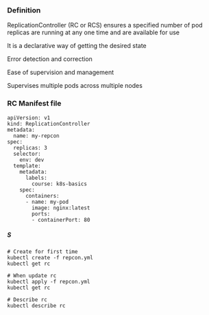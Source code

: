 ### Definition

ReplicationController (RC or RCS) ensures a specified number of pod replicas are running at any one time and are available for use

It is a declarative way of getting the desired state

Error detection and correction

Ease of supervision and management

Supervises multiple pods across multiple nodes

### RC Manifest file

```
apiVersion: v1
kind: ReplicationController
metadata:
  name: my-repcon
spec:
  replicas: 3
  selector:
    env: dev
  template:
    metadata:
      labels:
        course: k8s-basics
    spec:
      containers:
      - name: my-pod
        image: nginx:latest
        ports:
        - containerPort: 80
```

##### S

```
# Create for first time
kubectl create -f repcon.yml
kubectl get rc

# When update rc
kubectl apply -f repcon.yml
kubectl get rc

# Describe rc
kubectl describe rc
```
